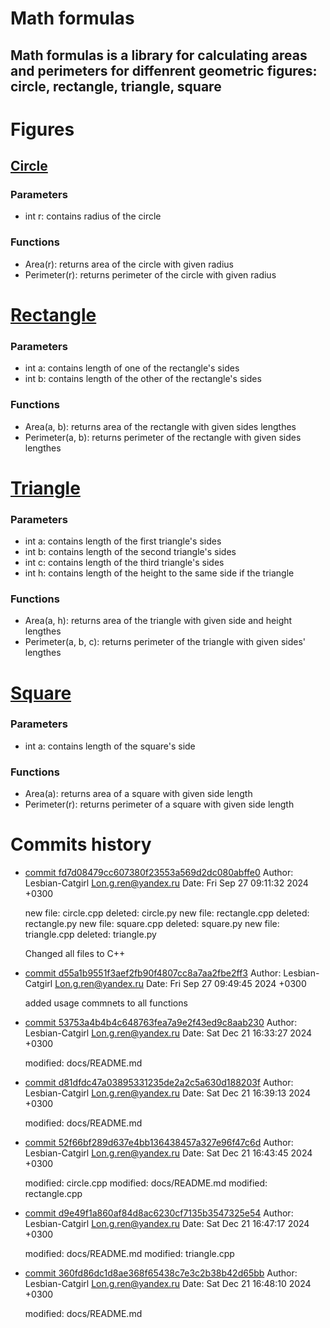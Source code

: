 # Math formulas
## Math formulas is a library for calculating areas and perimeters for diffenrent geometric figures: circle, rectangle, triangle, square

# Figures
## [Circle](https://github.com/Lesbian-Catgirl/ISRPO---Lab_1/blob/main/circle.cpp)
### Parameters
- int r: contains radius of the circle
### Functions
- Area(r): returns area of the circle with given radius
- Perimeter(r): returns perimeter of the circle with given radius

# [Rectangle](https://github.com/Lesbian-Catgirl/ISRPO---Lab_1/blob/commenting/rectangle.cpp)
### Parameters
- int a: contains length of one of the rectangle's sides
- int b: contains length of the other of the rectangle's sides
### Functions
- Area(a, b): returns area of the rectangle with given sides lengthes
- Perimeter(a, b): returns perimeter of the rectangle with given sides lengthes

# [Triangle](https://github.com/Lesbian-Catgirl/ISRPO---Lab_1/blob/commenting/triangle.cpp)
### Parameters
- int a: contains length of the first triangle's sides
- int b: contains length of the second triangle's sides
- int c: contains length of the third triangle's sides
- int h: contains length of the height to the same side if the triangle
### Functions
- Area(a, h): returns area of the triangle with given side and height lengthes
- Perimeter(a, b, c): returns perimeter of the triangle with given sides' lengthes

# [Square](https://github.com/Lesbian-Catgirl/ISRPO---Lab_1/blob/commenting/square.cpp)
### Parameters
- int a: contains length of the square's side
### Functions
- Area(a): returns area of a square with given side length
- Perimeter(r): returns perimeter of a square with given side length

# Commits history
- [commit fd7d08479cc607380f23553a569d2dc080abffe0](https://github.com/KulEDmitr/geometric_lib/commit/fd7d08479cc607380f23553a569d2dc080abffe0)
Author: Lesbian-Catgirl <Lon.g.ren@yandex.ru>
Date:   Fri Sep 27 09:11:32 2024 +0300

    new file:   circle.cpp
    deleted:    circle.py
    new file:   rectangle.cpp
    deleted:    rectangle.py
    new file:   square.cpp
    deleted:    square.py
    new file:   triangle.cpp
    deleted:    triangle.py

    Changed all files to C++

- [commit d55a1b9551f3aef2fb90f4807cc8a7aa2fbe2ff3](https://github.com/KulEDmitr/geometric_lib/commit/d55a1b9551f3aef2fb90f4807cc8a7aa2fbe2ff3)
Author: Lesbian-Catgirl <Lon.g.ren@yandex.ru>
Date:   Fri Sep 27 09:49:45 2024 +0300

    added usage commnets to all functions

- [commit 53753a4b4b4c648763fea7a9e2f43ed9c8aab230](https://github.com/KulEDmitr/geometric_lib/commit/53753a4b4b4c648763fea7a9e2f43ed9c8aab230)
Author: Lesbian-Catgirl <Lon.g.ren@yandex.ru>
Date:   Sat Dec 21 16:33:27 2024 +0300

    modified:   docs/README.md

- [commit d81dfdc47a03895331235de2a2c5a630d188203f](https://github.com/KulEDmitr/geometric_lib/commit/d81dfdc47a03895331235de2a2c5a630d188203f)
Author: Lesbian-Catgirl <Lon.g.ren@yandex.ru>
Date:   Sat Dec 21 16:39:13 2024 +0300

    modified:   docs/README.md

- [commit 52f66bf289d637e4bb136438457a327e96f47c6d](https://github.com/KulEDmitr/geometric_lib/commit/52f66bf289d637e4bb136438457a327e96f47c6d)
Author: Lesbian-Catgirl <Lon.g.ren@yandex.ru>
Date:   Sat Dec 21 16:43:45 2024 +0300

    modified:   circle.cpp
    modified:   docs/README.md
    modified:   rectangle.cpp

- [commit d9e49f1a860af84d8ac6230cf7135b3547325e54](https://github.com/KulEDmitr/geometric_lib/commit/d9e49f1a860af84d8ac6230cf7135b3547325e54)
Author: Lesbian-Catgirl <Lon.g.ren@yandex.ru>
Date:   Sat Dec 21 16:47:17 2024 +0300

    modified:   docs/README.md
    modified:   triangle.cpp

- [commit 360fd86dc1d8ae368f65438c7e3c2b38b42d65bb](https://github.com/KulEDmitr/geometric_lib/commit/360fd86dc1d8ae368f65438c7e3c2b38b42d65bb)
Author: Lesbian-Catgirl <Lon.g.ren@yandex.ru>
Date:   Sat Dec 21 16:48:10 2024 +0300

    modified:   docs/README.md
